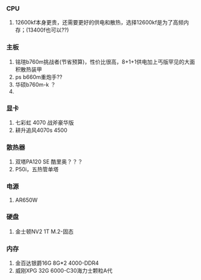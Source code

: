 ### CPU
1. 12600kf本身更贵，还需要更好的供电和散热，选择12600kf是为了高频内存；(13400f也可以??)

### 主板
1. 铭瑄b760m挑战者(节省预算)，性价比很高，8+1+1供电加上丐版罕见的大面积散热装甲
2.  ps b660m重炮手??
3.  华硕b760m-k ？
4.  

### 显卡
1. 七彩虹 4070 战斧豪华版
2. 耕升追风4070s  4500
### 散热器
1. 双塔PA120 SE    酷里奥？？？
2. P50i，五热管单塔
### 电源
1. AR650W
### 硬盘
1. 金士顿NV2 1T M.2-固态
### 内存
1. 金百达银爵16G 8G*2 4000-DDR4
2. 威刚XPG 32G 6000-C30海力士颗粒A代